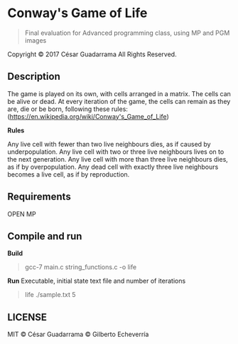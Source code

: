 # Conway's Game of Life
> Final evaluation for Advanced programming class, using MP and PGM images

Copyright &copy; 2017 César Guadarrama All Rights Reserved.

## Description
The game is played on its own, with cells arranged in a matrix. The cells can be alive or dead. At every iteration of the game, the cells can remain as they are, die or be born, following these rules: (https://en.wikipedia.org/wiki/Conway's_Game_of_Life)

**Rules**

Any live cell with fewer than two live neighbours dies, as if caused by underpopulation.
Any live cell with two or three live neighbours lives on to the next generation.
Any live cell with more than three live neighbours dies, as if by overpopulation.
Any dead cell with exactly three live neighbours becomes a live cell, as if by reproduction.

## Requirements
OPEN MP

## Compile and run
**Build**
> gcc-7 main.c string_functions.c -o life

**Run**
Executable, initial state text file and number of iterations
> life ./sample.txt 5

## LICENSE
MIT &copy; César Guadarrama
&copy; Gilberto Echeverría
